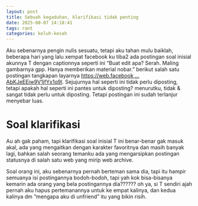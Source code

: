 ```yaml
---
layout: post
title: Sebuah kegaduhan, klarifikasi tidak penting
date: 2025-08-07 14:18:41
tags: rant
categories: keluh-kesah
---
```


Aku sebenarnya pengin nulis sesuatu, tetapi aku tahan mulu baiklah, beberapa hari yang lalu xempat facebook ku tiba2 ada postingan soal inisial akunnya T dengan captionnya seperti ini “Buat edit apa? Serah. Maling gambarnya gpp. Hanya memberikan material nobar.” berikut salah satu postingan tangkapan layarnya [https://web.facebook … AbKJeEEiw9V1jfYx1q9l](https://web.facebook.com/niconiconi47/posts/pfbid02r3DptUduNZXYYVMsqfqNsyuQqxrQsnQdxo2KcbWo11v7MAbKJeEEiw9V1jfYx1q9l). Sejujurnya hal seperti ini tidak perlu diposting, tetapi apakah hal seperti ini pantes untuk diposting? menurutku, tidak & sangat tidak perlu untuk diposting. Tetapi postingan ini sudah terlanjur menyebar luas.

# Soal klarifikasi

Au ah gak paham, tapi klarifikasi soal inisial T ini benar-benar gak masuk akal, ada yang mengaitkan dengan karakter favoritnya dan masih banyak lagi, bahkan salah seorang temanku ada yang mengarsipkan postingan statusnya di salah satu web yang mirip web archive.

Soal orang ini, aku sebenarnya pernah berteman sama dia, tapi itu hampir semuanya isi postingannya bodoh-bodoh, tapi yah kok bisa-bisanya kemarin ada orang yang bela postingannya dia?????? oh ya, si T sendiri ajah pernah aku hapus pertemanannya untuk ke empat kalinya, dan kedua kalinya dm “mengapa aku di unfriend” itu yang bikin risih.
